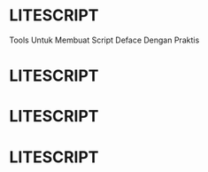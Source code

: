 # LITESCRIPT
Tools Untuk Membuat Script Deface Dengan Praktis
# LITESCRIPT
# LITESCRIPT
# LITESCRIPT

